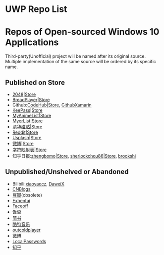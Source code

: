 # UWP Repo List

# Repos of Open-sourced Windows 10 Applications

Third-party(Unofficial) project will be named after its original source. Multiple implementation of the same source will be ordered by its specific name.

## Published on Store

- [2048](https://github.com/YouthLin/2048UWP)|[Store](https://www.microsoft.com/store/games/2048-uwp/9nblggh68bb0)
- [BreadPlayer](https://github.com/theweavrs/BreadPlayer)|[Store](https://www.microsoft.com/store/p/bread-player/9nblggh42srx)
- Github:[CodeHub](https://github.com/aalok05/CodeHub)|[Store](https://www.microsoft.com/store/p/codehub-a-client-for-github/9nblggh52tbd), [GithubXamarin](https://github.com/prajjwaldimri/GithubXamarin)
- [KeePass](https://github.com/twsouthwick/KeePassWin)|[Store](https://www.microsoft.com/store/p/keepasswin/9wzdncrd91jm)
- [MyAnimeList](https://github.com/Drutol/MALClient)|[Store](https://www.microsoft.com/store/p/malclient/9nblggh5f3bl)
- [MyerList](https://github.com/JuniperPhoton/MyerListUWP)|[Store](https://www.microsoft.com/store/p/myerlist/9nblggh11k1m)
- [清华磁贴](https://github.com/lizy14/Tsinghua-UWP)|[Store](https://www.microsoft.com/zh-cn/store/p/%E6%B8%85%E5%8D%8E%E7%A3%81%E8%B4%B4/9nblggh4twv4)
- [Reddit](https://github.com/QuinnDamerell/Baconit)|[Store](https://www.microsoft.com/store/p/baconit/9wzdncrfj0bc)
- [Usplash](https://github.com/JuniperPhoton/MyerSplashUWP)|[Store](https://www.microsoft.com/store/p/myersplash/9nblggh4vcsn)
- [微博](https://github.com/OpenWeen/OpenWeen.UWP)|[Store](https://www.microsoft.com/store/p/openween/9nblggh4qr41)
- [字符映射表](https://github.com/EdiWang/UWP-CharacterMap)|[Store](https://www.microsoft.com/store/p/character-map-uwp/9wzdncrdxf41)
- 知乎日报:[zhengbomo](https://github.com/zhengbomo/ZhihuDaily)|[Store](https://www.microsoft.com/store/p/%E7%9F%A5%E4%B9%8E%E6%97%A5%E6%8A%A5win10/9nblggh6c72w), [sherlockchou86](https://github.com/sherlockchou86/ZhiHuDaily.UWP)|[Store](https://www.microsoft.com/store/p/%E7%9F%A5%E4%B9%8E%E6%97%A5%E6%8A%A5-uwp/9nblggh5kg9w), [brookshi](https://github.com/brookshi/UWP_ZhiHuRiBao)

## Unpublished/Unshelved or Abandoned

- Bilibili:[xiaoyaocz](https://github.com/xiaoyaocz/BiliBili-UWP), [DaweiX](https://github.com/DaweiX/bilibili)
- [CNBlogs](https://github.com/sherlockchou86/CNBlogs.UWP)
- [豆瓣](https://github.com/scheshan/DoubanGroup.UWP)(obsolete)
- [Exhentai](https://github.com/OpportunityLiu/ExViewer)
- [Faceoff](https://github.com/brminnick/FaceOff)
- [饭否](https://github.com/iele/FanfouUWP)
- [简书](https://github.com/youngytj/uwp_AiJianShu)
- [酷狗音乐](https://github.com/zuozishi/KuGouMusic-UWP)
- [outcoldplayer](https://github.com/myCodebox/outcoldplayer)
- [微博](https://github.com/OpenWeen/OpenWeen.UWP)
- [LocalPasswords](https://github.com/filipkristo/LocalPasswords)
- [知乎](https://github.com/RickZhao/ZhiHu-Pro)
